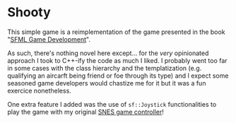 Shooty
======

This simple game is a reimplementation of the game presented in the book "[SFML Game Development](https://www.sfml-dev.org/learn.php)".

As such, there's nothing novel here except... for the *very* opinionated approach I took to C++-ify the code as much I liked.
I probably went too far in some cases with the class hierarchy and the templatization (e.g. qualifying an aircarft being friend or foe through its type) and I expect some seasoned game developers would chastize me for it but it was a fun exercice nonetheless.

One extra feature I added was the use of `sf::Joystick` functionalities to play the game with my original [SNES game controller](https://en.wikipedia.org/wiki/Super_Nintendo_Entertainment_System#Peripherals)!